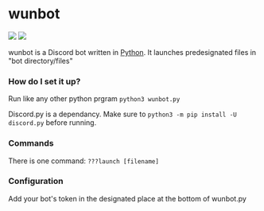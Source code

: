 # wunbot
![](gluten-free)
<img src="https://forthebadge.com/images/badges/gluten-free.svg">

wunbot is a Discord bot written in [Python](https://www.python.org "Python homepage"). It launches predesignated files in "bot directory/files"

### How do I set it up?

Run like any other python prgram `python3 wunbot.py` 

Discord.py is a dependancy. Make sure to `python3 -m pip install -U discord.py` before running. 

### Commands

There is one command: `???launch [filename]`

### Configuration

Add your bot's token in the designated place at the bottom of wunbot.py
